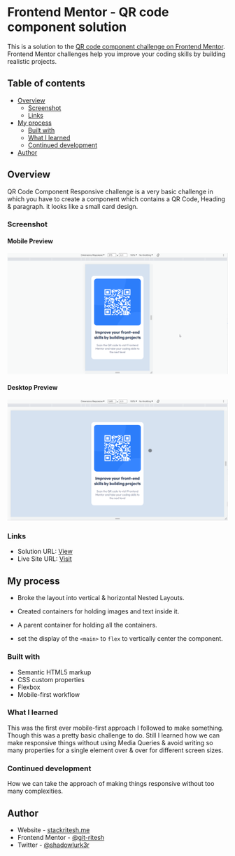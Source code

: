 # Frontend Mentor - QR code component solution

This is a solution to the [QR code component challenge on Frontend Mentor](https://www.frontendmentor.io/challenges/qr-code-component-iux_sIO_H). Frontend Mentor challenges help you improve your coding skills by building realistic projects. 

## Table of contents

- [Overview](#overview)
  - [Screenshot](#screenshot)
  - [Links](#links)
- [My process](#my-process)
  - [Built with](#built-with)
  - [What I learned](#what-i-learned)
  - [Continued development](#continued-development)
- [Author](#author)


## Overview

QR Code Component Responsive challenge is a very basic challenge in which you have to create a component which contains a QR Code, Heading & paragraph. it looks like a small card design.

### Screenshot

#### Mobile Preview
![Mobile Preview](design/mobile-output-min.png)
#### Desktop Preview 
![Desktop Preview](design/desktop-output-min.png)

### Links

- Solution URL: [View](https://www.frontendmentor.io/solutions/responsive-qr-code-component-MFDbdX6DxU)
- Live Site URL: [Visit](https://git-ritesh.github.io/frontendmentor-challenges/qr-code-component-main/index.html)

## My process

- Broke the layout into vertical & horizontal Nested Layouts.

- Created containers for holding images and text inside it.

- A parent container for holding all the containers. 

- set the display of the `<main>` to `flex` to vertically center the component.


### Built with

- Semantic HTML5 markup
- CSS custom properties
- Flexbox
- Mobile-first workflow

### What I learned

This was the first ever mobile-first approach I followed to make something. Though this was a pretty basic challenge to do. Still I learned how we can make responsive things without using Media Queries & avoid writing so many properties for a single element over & over for different screen sizes.

### Continued development

How we can take the approach of making things responsive without too many complexities.

## Author
- Website - [stackritesh.me](https://stackritesh.me/)
- Frontend Mentor - [@git-ritesh](https://www.frontendmentor.io/profile/git-ritesh)
- Twitter - [@shadowlurk3r](https://www.twitter.com/shadowlurk3r)
